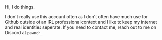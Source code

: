 Hi, I do things.

I don't really use this account often as I don't often have much use for Github outside of an IRL professional context and I like to keep my internet and real identities seperate.
If you need to contact me, reach out to me on Discord at ```pawnch_```
